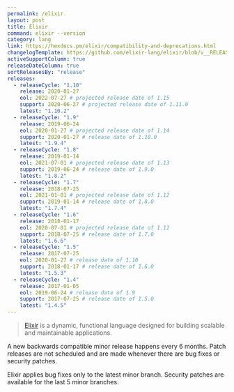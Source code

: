 ```yaml
---
permalink: /elixir
layout: post
title: Elixir
command: elixir --version
category: lang
link: https://hexdocs.pm/elixir/compatibility-and-deprecations.html
changelogTemplate: https://github.com/elixir-lang/elixir/blob/v__RELEASE_CYCLE__/CHANGELOG.md
activeSupportColumn: true
releaseDateColumn: true
sortReleasesBy: "release"
releases:
  - releaseCycle: "1.10"
    release: 2020-01-27
    eol: 2022-07-27 # projected release date of 1.15
    support: 2020-06-27 # projected release date of 1.11.0
    latest: "1.10.2"
  - releaseCycle: "1.9"
    release: 2019-06-24
    eol: 2020-01-27 # projected release date of 1.14
    support: 2020-01-27 # release date of 1.10.0
    latest: "1.9.4"
  - releaseCycle: "1.8"
    release: 2019-01-14
    eol: 2021-07-01 # projected release date of 1.13
    support: 2019-06-24 # release date of 1.9.0
    latest: "1.8.2"
  - releaseCycle: "1.7"
    release: 2018-07-25
    eol: 2021-01-01 # projected release date of 1.12
    support: 2019-01-14 # release date of 1.8.0
    latest: "1.7.4"
  - releaseCycle: "1.6"
    release: 2018-01-17
    eol: 2020-07-01 # projected release date of 1.11
    support: 2018-07-25 # release date of 1.7.0
    latest: "1.6.6"
  - releaseCycle: "1.5"
    release: 2017-07-25
    eol: 2020-01-27 # release date of 1.10
    support: 2018-01-17 # release date of 1.6.0
    latest: "1.5.3"
  - releaseCycle: "1.4"
    release: 2017-01-05
    eol: 2019-06-24 # release date of 1.9
    support: 2017-07-25 # release date of 1.5.0
    latest: "1.4.5"
---
```

>[Elixir](https://elixir-lang.org/) is a dynamic, functional language designed for building scalable and maintainable applications.

A new backwards compatible minor release happens every 6 months. Patch releases are not scheduled and are made whenever there are bug fixes or security patches.

Elixir applies bug fixes only to the latest minor branch. Security patches are available for the last 5 minor branches.
